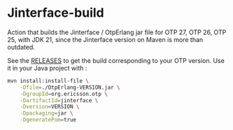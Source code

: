 # Jinterface-build

Action that builds the Jinterface / OtpErlang jar file for OTP 27, OTP 26, OTP 25, with JDK 21, since the Jinterface version on Maven is more than outdated.

See the [RELEASES](https://github.com/alzo-archi/jinterface-build/releases) to get the build corresponding to your OTP version.
Use it in your Java project with :

```sh
mvn install:install-file \
    -Dfile=./OtpErlang-VERSION.jar \
    -DgroupId=org.ericsson.otp \
    -DartifactId=jinterface \
    -Dversion=VERSION \
    -Dpackaging=jar \
    -DgeneratePom=true
```
